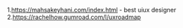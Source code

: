1.https://mahsakeyhani.com/index.html - best uiux designer
2.https://rachelhow.gumroad.com/l/uxroadmap
